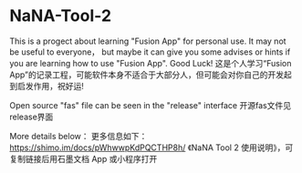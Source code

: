 # NaNA-Tool-2
This is a progect about learning "Fusion App" for personal use. It may not be useful to everyone， but maybe it can give you some advises or hints if you are learning how to use "Fusion App". Good Luck!
这是个人学习“Fusion App”的记录工程，可能软件本身不适合于大部分人，但可能会对你自己的开发起到启发作用，祝好运!

Open source "fas" file can be seen in the "release" interface
开源fas文件见release界面

More details below：
更多信息如下：
https://shimo.im/docs/pWhwwpKdPQCTHP8h/ 《NaNA Tool 2 使用说明》，可复制链接后用石墨文档 App 或小程序打开
